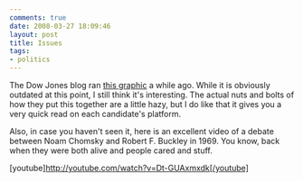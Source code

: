 ```yaml
---
comments: true
date: 2008-03-27 18:09:46
layout: post
title: Issues
tags:
- politics
---
```


The Dow Jones blog ran [this graphic](http://bp3.blogger.com/_0TmOt_IlVeA/R83J-lnWSaI/AAAAAAAAANY/jsy8S4I0rsE/s1600-h/Issue_Stacked_Bar.png) a while ago. While it is obviously outdated at this point, I still think it's interesting. The actual nuts and bolts of how they put this together are a little hazy, but I do like that it gives you a very quick read on each candidate's platform.

Also, in case you haven't seen it, here is an excellent video of a debate between Noam Chomsky and Robert F. Buckley in 1969. You know, back when they were both alive and people cared and stuff.

[youtube]http://youtube.com/watch?v=Dt-GUAxmxdk[/youtube]

